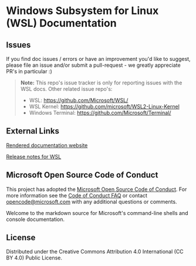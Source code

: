 # Windows Subsystem for Linux (WSL) Documentation

## Issues
If you find doc issues / errors or have an improvement you'd like to suggest, please file an issue and/or submit a pull-request - we greatly appreciate PR's in particular :)

> **Note:** This repo's issue tracker is only for reporting issues with the WSL docs.
> Other related issue repo's:
> * WSL: https://github.com/Microsoft/WSL/
> * WSL Kernel: https://github.com/microsoft/WSL2-Linux-Kernel
> * Windows Terminal: https://github.com/Microsoft/Terminal/

## External Links

[Rendered documentation website](https://learn.microsoft.com/windows/wsl/) 

[Release notes for WSL](https://learn.microsoft.com/windows/wsl/release-notes)

## Microsoft Open Source Code of Conduct

This project has adopted the [Microsoft Open Source Code of Conduct](https://opensource.microsoft.com/codeofconduct/).
For more information see the [Code of Conduct FAQ](https://opensource.microsoft.com/codeofconduct/faq/) or contact [opencode@microsoft.com](mailto:opencode@microsoft.com) with any additional questions or comments.

Welcome to the markdown source for Microsoft's command-line shells and console documentation.

## License
Distributed under the Creative Commons Attribution 4.0 International (CC BY 4.0) Public License.
